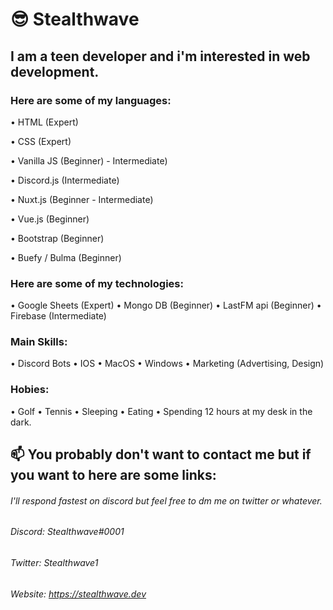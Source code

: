 # 😎 Stealthwave

## I am a teen developer and i'm interested in web development. 

### Here are some of my languages: 

• HTML (Expert)

• CSS (Expert)

• Vanilla JS (Beginner) - Intermediate) 

• Discord.js (Intermediate) 

• Nuxt.js (Beginner - Intermediate) 

• Vue.js (Beginner) 

• Bootstrap (Beginner) 

• Buefy / Bulma (Beginner) 


### Here are some of my technologies: 

• Google Sheets (Expert) 
• Mongo DB (Beginner) 
• LastFM api (Beginner) 
• Firebase (Intermediate) 

### Main Skills: 

• Discord Bots
• IOS 
• MacOS
• Windows
• Marketing (Advertising, Design) 

### Hobies: 

• Golf 
• Tennis 
• Sleeping
• Eating
• Spending 12 hours at my desk in the dark. 

## 📫 You probably don't want to contact me but if you want to here are some links: 

###### I'll respond fastest on discord but feel free to dm me on twitter or whatever. 

###### Discord: Stealthwave#0001
###### Twitter: Stealthwave1 
###### Website: https://stealthwave.dev



